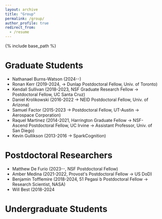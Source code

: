 ```yaml
---
layout: archive
title: "Group"
permalink: /group/
author_profile: true
redirect_from:
  - /resume
---
```


{% include base_path %}

Graduate Students
======
* Nathanael Burns-Watson (2024--)
* Ronan Kerr (2019-2024, -> Dunlap Postdoctoral Fellow, Univ. of Toronto)
* Kendall Sullivan (2018-2023, NSF Graduate Research Fellow -> Postdoctoral Fellow, UC Santa Cruz)
* Daniel Krolikowski (2016-2022 -> NEID Postdoctoral Fellow, Univ. of Arizona)
* Samuel Factor (2015-2023 -> Postdoctoral Fellow, UT-Austin -> Aerospace Corporation)
* Raquel Martinez (2014-2021, Harrington Graduate Fellow -> NSF-Ascend Postdoctoral Fellow, UC Irvine -> Assistant Professor, Univ. of San Diego)
* Kevin Gullikson (2013-2016 -> SparkCognition)


Postdoctoral Researchers
======
* Matthew De Furio (2023--, NSF Postdoctoral Fellow)
* Amber Medina (2021-2022, Provost's Postdoctoral Fellow -> US DoD)
* Benjamin Tofflemire (2018-2024, 51 Pegasi b Postdoctoral Fellow -> Research Scientist, NASA)
* Will Best (2018-2024

Undergraduate Students
======
